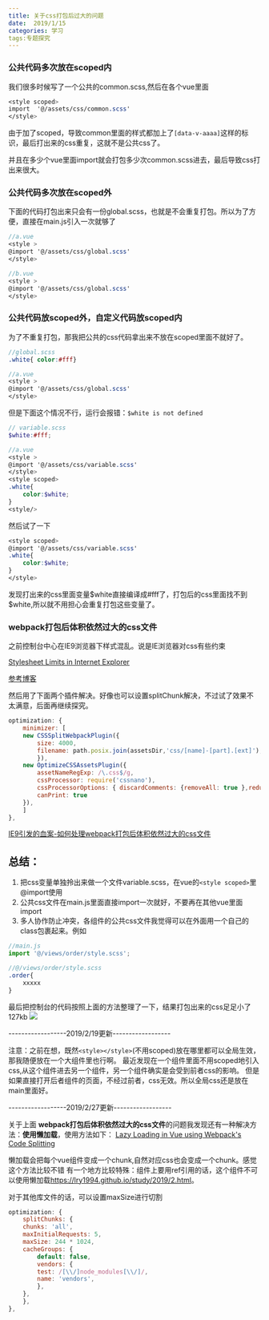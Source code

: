 ```yaml
---
title: 关于css打包后过大的问题  
date:  2019/1/15
categories: 学习
tags:专题探究
---
```


### 公共代码多次放在scoped内
我们很多时候写了一个公共的common.scss,然后在各个vue里面

```scss
<style scoped>
import  '@/assets/css/common.scss'
</style>
```
由于加了scoped，导致common里面的样式都加上了``[data-v-aaaa]``这样的标识，最后打出来的css重复，这就不是公共css了。

并且在多少个vue里面import就会打包多少次common.scss进去，最后导致css打出来很大。

### 公共代码多次放在scoped外
下面的代码打包出来只会有一份global.scss，也就是不会重复打包。所以为了方便，直接在main.js引入一次就够了
```scss
//a.vue
<style >
@import '@/assets/css/global.scss'
</style>
```

```scss
//b.vue
<style >
@import '@/assets/css/global.scss'
</style>
```

### 公共代码放scoped外，自定义代码放scoped内
 为了不重复打包，那我把公共的css代码拿出来不放在scoped里面不就好了。

```scss
//global.scss
.white{ color:#fff}
```

```scss
//a.vue
<style >
@import '@/assets/css/global.scss'
</style>
```
但是下面这个情况不行，运行会报错：``$white is not defined``
```scss
// variable.scss
$white:#fff;
```

```scss
//a.vue
<style >
@import '@/assets/css/variable.scss'
</style>
<style scoped>
.white{
    color:$white;
}
<style/>
```
然后试了一下
```scss
<style scoped>
@import '@/assets/css/variable.scss'
.white{
    color:$white;
}
</style>
```
发现打出来的css里面变量$white直接编译成#fff了，打包后的css里面找不到$white,所以就不用担心会重复打包这些变量了。


### webpack打包后体积依然过大的css文件
 之前控制台中心在IE9浏览器下样式混乱。说是IE浏览器对css有些约束

[Stylesheet Limits in Internet Explorer](https://blogs.msdn.microsoft.com/ieinternals/2011/05/14/stylesheet-limits-in-internet-explorer/)

[参考博客](https://blog.csdn.net/napoleonxxx/article/details/80292006)

然后用了下面两个插件解决。好像也可以设置splitChunk解决，不过试了效果不太满意，后面再继续探究。
```js
optimization: {
    minimizer: [
    new CSSSplitWebpackPlugin({
        size: 4000,
        filename: path.posix.join(assetsDir,'css/[name]-[part].[ext]'),
        }),  
    new OptimizeCSSAssetsPlugin({
        assetNameRegExp: /\.css$/g,
        cssProcessor: require('cssnano'),
        cssProcessorOptions: { discardComments: {removeAll: true },reduceIdents:false },
        canPrint: true
    }),             
    ]
},
```
[IE9引发的血案-如何处理webpack打包后体积依然过大的css文件](https://blog.csdn.net/napoleonxxx/article/details/80292006)

## 总结：
1. 把css变量单独拎出来做一个文件variable.scss，在vue的``<style scoped>``里@import使用
2. 公共css文件在main.js里面直接import一次就好，不要再在其他vue里面import
3. 多人协作防止冲突，各组件的公共css文件我觉得可以在外面用一个自己的class包裹起来。例如

```js
//main.js
import '@/views/order/style.scss';
```

```scss
//@/views/order/style.scss
.order{
    xxxxx
}
```

最后把控制台的代码按照上面的方法整理了一下，结果打包出来的css足足小了127kb
<img src="./css-improve-effect.png">

------------------2019/2/19更新------------------

注意：之前在想，既然``<style></style>``(不用scoped)放在哪里都可以全局生效，那我随便放在一个大组件里也行啊。
最近发现在一个组件里面不用scoped地引入css,从这个组件进去另一个组件，另一个组件确实是会受到前者css的影响。
但是如果直接打开后者组件的页面，不经过前者，css无效。所以全局css还是放在main里面好。

------------------2019/2/27更新------------------

关于上面 **webpack打包后体积依然过大的css文件**的问题我发现还有一种解决方法：**使用懒加载**，使用方法如下：
[Lazy Loading in Vue using Webpack's Code Splitting](https://alexjover.com/blog/lazy-load-in-vue-using-webpack-s-code-splitting/)

懒加载会把每个vue组件变成一个chunk,自然对应css也会变成一个chunk。<span color="red">感觉这个方法比较不错</span>
有一个地方比较特殊：组件上要用ref引用的话，这个组件不可以使用懒加载<https://lry1994.github.io/study/2019/2.html>。

对于其他库文件的话，可以设置maxSize进行切割
```js
optimization: {
    splitChunks: {
    chunks: 'all',
    maxInitialRequests: 5,
    maxSize: 244 * 1024,
    cacheGroups: {
        default: false,
        vendors: {
        test: /[\\/]node_modules[\\/]/,
        name: 'vendors',
        },
    },
    },
},
```





